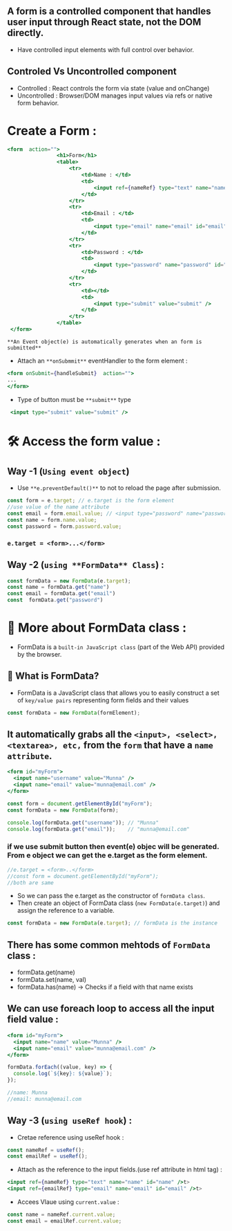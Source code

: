 ## A form is a controlled component that handles user input through React state, not the DOM directly.
-  Have controlled input elements with full control over behavior.
## Controled Vs Uncontrolled component
-  Controlled : React controls the form via state (value and onChange)
-  Uncontrolled : Browser/DOM manages input values via refs or native form behavior.

# Create a Form :
```jsx
<form  action="">
                <h1>Form</h1>
                <table>
                    <tr>
                        <td>Name : </td>
                        <td>
                            <input ref={nameRef} type="text" name="name" id="name" />
                        </td>
                    </tr>
                    <tr>
                        <td>Email : </td>
                        <td>
                            <input type="email" name="email" id="email" />
                        </td>
                    </tr>
                    <tr>
                        <td>Password : </td>
                        <td>
                            <input type="password" name="password" id="password" />
                        </td>
                    </tr>
                    <tr>
                        <td></td>
                        <td>
                            <input type="submit" value="submit" />
                        </td>
                    </tr>
                </table>
 </form>
```



`**An Event object(e) is automatically generates when an form is submitted**`

- Attach an `**onSubmmit**` eventHandler to the form element :
```jsx
<form onSubmit={handleSubmit}  action="">
...
</form>
```

- Type of button must be `**submit**` type
```jsx
 <input type="submit" value="submit" />
 ```

# 🛠 Access the form value : 
## Way -1 (`Using event object`)
- Use `**e.preventDefault()**` to not to reload the page after submission.

```jsx
const form = e.target; // e.target is the form element
//use value of the name attribute
const email = form.email.value; // <input type="password" name="password" id="password" /> --> name = email
const name = form.name.value;
const password = form.password.value; 
```
### `e.target = <form>...</form>`

## Way -2 (`using **FormData** Class`) : 
 ```jsx
const formData = new FormData(e.target);
const name = formData.get("name")
const email = formData.get("email")
const  formData.get("password")
```

# 🧠 More about FormData class : 
- FormData is a `built-in JavaScript class` (part of the Web API) provided by the browser.
## 🧠 What is FormData?
- FormData is a JavaScript class that allows you to easily construct a set of `key/value pairs` representing form fields and their values
```jsx
const formData = new FormData(formElement);
```

## It automatically grabs all the `<input>, <select>, <textarea>, etc,` from the `form` that have a `name attribute`.
```jsx
<form id="myForm">
  <input name="username" value="Munna" />
  <input name="email" value="munna@email.com" />
</form>

```
```jsx
const form = document.getElementById("myForm");
const formData = new FormData(form);

console.log(formData.get("username")); // "Munna"
console.log(formData.get("email"));    // "munna@email.com"
```

### if we use submit button then event(e) objec will be generated. From e object we can get the e.target as the form element.

```jsx
//e.target = <form>..</form>
//const form = document.getElementById("myForm");
//both are same
```

- So we can pass the e.target as the constructor of `formData class`.
- Then create an object of FormData class (`new FormData(e.target)`) and assign the reference to a variable.
```jsx
const formData = new FormData(e.target); // formData is the instance 
```

## There has some common mehtods of `FormData` class : 
- formData.get(name)
- formData.set(name, val)
- formData.has(name) -> Checks if a field with that name exists

## We can use foreach loop to access all the input field value : 
```jsx
<form id="myForm">
  <input name="name" value="Munna" />
  <input name="email" value="munna@email.com" />
</form>

formData.forEach((value, key) => {
  console.log(`${key}: ${value}`);
});

//name: Munna
//email: munna@email.com
```

## Way -3 (`using useRef hook`) :
- Cretae reference using useRef hook : 
```jsx
const nameRef = useRef();
const emailRef = useRef();
```
- Attach as the reference to the input fields.(use ref attribute in html tag) :
```jsx
<input ref={nameRef} type="text" name="name" id="name" />t>
<input ref={emailRef} type="email" name="email" id="email" />t>
```

- Accees Vlaue using `current.value` :
```jsx
const name = nameRef.current.value;
const email = emailRef.current.value;
